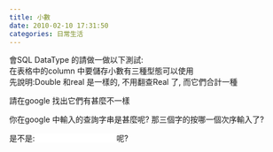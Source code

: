 ```yaml
---
title: 小數
date: 2010-02-10 17:31:50
categories: 日常生活
---
```


  
會SQL DataType 的請做一做以下測試:  
在表格中的column 中要儲存小數有三種型態可以使用  
先說明:Double 和real 是一樣的, 不用翻查Real 了, 而它們合計一種  
  
請在google 找出它們有甚麼不一樣  
  
你在google 中輸入的查詢字串是甚麼呢? 那三個字的按哪一個次序輸入了?  
  
是不是:<span style="color: #ffffff"><span style="background-color: #ffffff">"float double decimal"</span></span>呢?